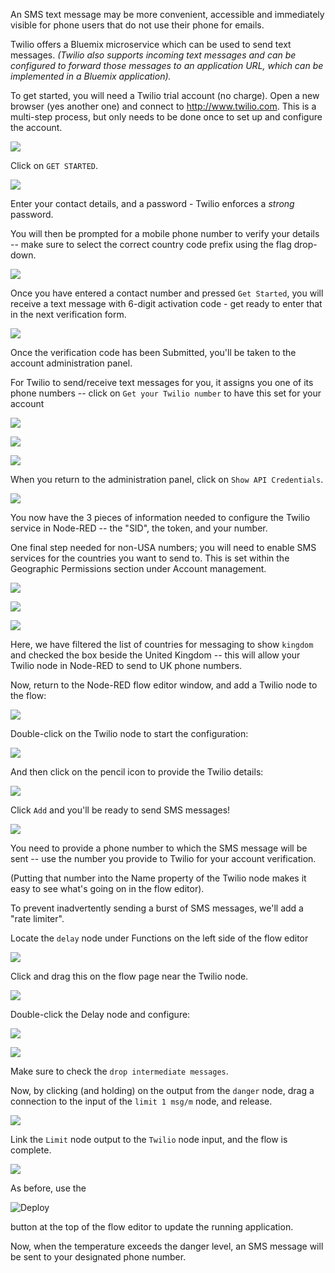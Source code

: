 
An SMS text message may be more convenient, accessible and immediately visible
for phone users that do not use their phone for emails.

Twilio offers a Bluemix microservice which can be used to send text messages.
*(Twilio also supports incoming text messages and can be configured to forward
those messages to an application URL, which can be implemented in a Bluemix
application).*

To get started, you will need a Twilio trial account (no charge). Open a new
browser (yes another one) and connect to <http://www.twilio.com>. This is a
multi-step process, but only needs to be done once to set up and configure the
account.

![](media/0e957eec318b925a67e38811c9041d0f.png)

Click on `GET STARTED`.

![](media/53d60753c13191a7d27d1f99dd965736.png)

Enter your contact details, and a password - Twilio enforces a *strong*
password.

You will then be prompted for a mobile phone number to verify your details --
make sure to select the correct country code prefix using the flag drop-down.

![](media/280e85237ee9697b771e9d7630d16a48.png)

Once you have entered a contact number and pressed `Get Started`, you will
receive a text message with 6-digit activation code - get ready to enter that in
the next verification form.

![](media/88f4a6971c5eb841ccec984955999ee9.png)

Once the verification code has been Submitted, you'll be taken to the account
administration panel.

For Twilio to send/receive text messages for you, it assigns you one of its
phone numbers -- click on `Get your Twilio number` to have this set for your
account

![](media/cdf373f2442506dbbe589f3db7c73333.png)

![](media/df02bed6bfefa217945d63dd1fe50339.png)

![](media/323b120080c8d6b77662ae795f1bb52c.png)

When you return to the administration panel, click on `Show API Credentials`.

![](media/e5d793fdb3515e041b9c9ebf5ac6b1b7.png)

You now have the 3 pieces of information needed to configure the Twilio service
in Node-RED -- the "SID", the token, and your number.

One final step needed for non-USA numbers; you will need to enable SMS services
for the countries you want to send to. This is set within the Geographic
Permissions section under Account management.

![](media/23e8d5e8254b9743dbaac46122b67ba7.png)

![](media/465bd29b84beb71657f3b0ade178c984.png)

![](media/812e0a5b28fb4e4a0682528ce1bc9156.png)

Here, we have filtered the list of countries for messaging to show `kingdom` and
checked the box beside the United Kingdom -- this will allow your Twilio node in
Node-RED to send to UK phone numbers.

Now, return to the Node-RED flow editor window, and add a Twilio node to the
flow:

![](media/1a32a85ca8ca63bd08dcd9ffc494f35b.png)

Double-click on the Twilio node to start the configuration:

![](media/d21f78da7fc25abcca3669cd0f17ce08.png)

And then click on the pencil icon to provide the Twilio details:

![](media/c5a1a095903dbbd75b96a1b2e5f5a0de.png)

Click `Add` and you'll be ready to send SMS messages!

![](media/bd18a6416f4e577df27ff8249ed53270.png)

You need to provide a phone number to which the SMS message will be sent -- use
the number you provide to Twilio for your account verification.

(Putting that number into the Name property of the Twilio node makes it easy to
see what's going on in the flow editor).

To prevent inadvertently sending a burst of SMS messages, we'll add a "rate
limiter".

Locate the `delay` node under Functions on the left side of the flow editor

![](media/8cc77f83755fa4b3fe07a90e59ac1331.png)

Click and drag this on the flow page near the Twilio node.

![](media/c5d600e8b3f81005f28183a925910dc1.png)

Double-click the Delay node and configure:

![](media/9b7705a3c4187d1d3f3afa38d03ee4a1.png)

![](media/5ce85a3dbb10da67f0808b9f3b2890b4.png)

Make sure to check the `drop intermediate messages`.

Now, by clicking (and holding) on the output from the `danger` node, drag a
connection to the input of the `limit 1 msg/m` node, and release.

![](media/97029161db06dbc2aa672df526c3a57f.png)

Link the `Limit` node output to the `Twilio` node input, and the flow is complete.

![](media/dfa2e0fb750e3073ae4cf425f976be8a.png)

As before, use the

![Deploy](media/NR-deploy-button.png)

button at the top of the flow editor to update the running application.

Now, when the temperature exceeds the danger level, an SMS message will be sent
to your designated phone number.
